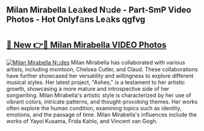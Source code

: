 ## Milan Mirabella Le𝚊ked N𝚞de - Part-SmP Video Photos - Hot Onlyf𝚊ns Le𝚊ks qgfvg

# <h2><a href="http://ab85646.deff.icu/?id=Milan+Mirabella">🔗 New 👉🔴 Milan Mirabella VIDEO Photos</a></h2>

[![Milan Mirabella N𝚞des](https://i.imgur.com/rIISA9y.gif)](http://ab85646.deff.icu/?id=Milan+Mirabella)
Milan Mirabella has collaborated with various artists, including mxmtoon, Chelsea Cutler, and Claud. These collaborations have further showcased her versatility and willingness to explore different musical styles. Her latest project, "Ashes," is a testament to her artistic growth, showcasing a more mature and introspective side of her songwriting. Milan Mirabella's artistic style is characterized by her use of vibrant colors, intricate patterns, and thought-provoking themes. Her works often explore the human condition, examining topics such as identity, emotions, and the passage of time. Milan Mirabella's influences include the works of Yayoi Kusama, Frida Kahlo, and Vincent van Gogh.

